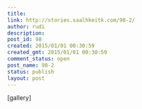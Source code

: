 ```yaml
---
title: 
link: http://stories.saalhkeitk.com/98-2/
author: rudi
description: 
post_id: 98
created: 2015/01/01 00:30:59
created_gmt: 2015/01/01 00:30:59
comment_status: open
post_name: 98-2
status: publish
layout: post
---
```



[gallery]